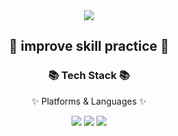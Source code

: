 <div align=center>
<img src="https://capsule-render.vercel.app/api?type=waving&color=auto&height=200&section=header&text=youngje_github&fontSize=90" />
</div>
	<div align=center>
		<h2>🌱 improve skill practice 🌱</h2>
		<h3>📚 Tech Stack 📚</h3>
		<p>✨ Platforms & Languages ✨</p>
	</div>

<div align="center">
	<img src="https://img.shields.io/badge/java-007396?style=flat&logo=java&logoColor=white" />
	<img src="https://img.shields.io/badge/spring-1572B6?style=flat&logo=spring&logoColor=white" />
	<img src="https://img.shields.io/badge/spring boot-232F3E?style=flat&logo=spring boot&logoColor=white" />
</div>
